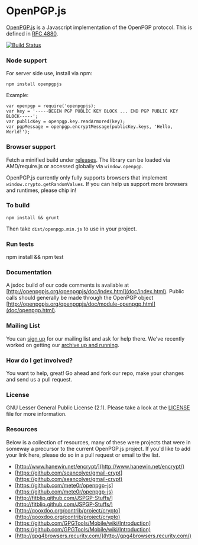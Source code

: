 OpenPGP.js
==========

[OpenPGP.js](http://openpgpjs.org/) is a Javascript implementation of the OpenPGP protocol. This is defined in [RFC 4880](http://tools.ietf.org/html/rfc4880).

[![Build Status](https://secure.travis-ci.org/openpgpjs/openpgpjs.png?branch=master,v0.1.x)](http://travis-ci.org/openpgpjs/openpgpjs)

### Node support

For server side use, install via npm:

    npm install openpgpjs

Example:

    var openpgp = require('openpgpjs);
    var key = '-----BEGIN PGP PUBLIC KEY BLOCK ... END PGP PUBLIC KEY BLOCK-----';
    var publicKey = openpgp.key.readArmored(key);
    var pgpMessage = openpgp.encryptMessage(publicKey.keys, 'Hello, World!');

### Browser support

Fetch a minified build under [releases](https://github.com/openpgpjs/openpgpjs/releases). The library can be loaded via  AMD/require.js or accessed globally via `window.openpgp`.

OpenPGP.js currently only fully supports browsers that implement `window.crypto.getRandomValues`. If you can help us support more browsers and runtimes, please chip in!

### To build

    npm install && grunt

Then take `dist/openpgp.min.js` to use in your project.

### Run tests

   npm install && npm test

### Documentation

A jsdoc build of our code comments is available at [http://openpgpjs.org/openpgpjs/doc/index.html](doc/index.html). Public calls should generally be made through the OpenPGP object [http://openpgpjs.org/openpgpjs/doc/module-openpgp.html](doc/openpgp.html).

### Mailing List

You can [sign up](http://list.openpgpjs.org/) for our mailing list and ask for help there.  We've recently worked on getting our [archive up and running](http://www.mail-archive.com/list@openpgpjs.org/).

### How do I get involved?

You want to help, great! Go ahead and fork our repo, make your changes and send us a pull request.

### License

GNU Lesser General Public License (2.1). Please take a look at the [LICENSE](LICENSE) file for more information.

### Resources

Below is a collection of resources, many of these were projects that were in someway a precursor to the current OpenPGP.js project. If you'd like to add your link here, please do so in a pull request or email to the list.

* [http://www.hanewin.net/encrypt/](http://www.hanewin.net/encrypt/)
* [https://github.com/seancolyer/gmail-crypt](https://github.com/seancolyer/gmail-crypt)
* [https://github.com/mete0r/openpgp-js](https://github.com/mete0r/openpgp-js)
* [http://fitblip.github.com/JSPGP-Stuffs/](http://fitblip.github.com/JSPGP-Stuffs/)
* [http://qooxdoo.org/contrib/project/crypto](http://qooxdoo.org/contrib/project/crypto)
* [https://github.com/GPGTools/Mobile/wiki/Introduction](https://github.com/GPGTools/Mobile/wiki/Introduction)
* [http://gpg4browsers.recurity.com/](http://gpg4browsers.recurity.com/)
